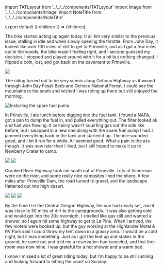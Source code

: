 import TATLayout from '../../../components/TATLayout'
import Image from '../../../components/Image'
import NoteTitle from '../../../components/NoteTitle'

export default ({ children }) => <TATLayout prev="2018-09-13" next="2018-09-15" >{children}</TATLayout>

<NoteTitle
  title="September 14, 2018 &mdash; Oregon"
  subtitle="235 miles"
/>

The bike started acting up again today. It all felt very similar to the previous issue, stalling in idle and when slowly opening the throttle. From John Day, it looked like over 100 miles of dirt to get to Prineville, and as I got a few miles out in the woods, the bike wasn't feeling right, and I second guessed my decision. I stopped and played around with it for a bit but nothing changed. I flipped a coin, lost, and got back on the pavement to Prineville.

<Image src="https://s3.amazonaws.com/tat.honkytonk.in/28/IMG_3418.jpg" />

The riding turned out to be very scenic along Ochoco Highway as it wound through John Day Fossil Beds and Ochoco National Forest. I could see the mountains to the south and wished I was riding up there but still enjoyed the morning.

<Image src="https://s3.amazonaws.com/tat.honkytonk.in/28/IMG_3424.jpg" alt="Installing the spare fuel pump" />

In Prineville, I ate lunch before digging into the fuel tank. I found a NAPA, got a pan to dump the fuel in, and pulled everything out. The filter looked ok and fuel was flowing. It certainly wasn't squirting gas out the side like before, but I swapped in a new one along with the spare fuel pump I had. I jammed everything back in the tank and started it up. The idle sounded good, and I let it run for a while. All seemed good. What a pain in the ass though. It was now later than I liked, but I still hoped to make it up to Newberry Crater to camp.

<Image src="https://s3.amazonaws.com/tat.honkytonk.in/28/IMG_3426.jpg" />
<Image src="https://s3.amazonaws.com/tat.honkytonk.in/28/IMG_3431.jpg" />

Crooked River Highway took me south out of Prineville. Lots of fisherman were on the river, and some really nice campsites lined the shore. A few miles after Prineville Dam, the road turned to gravel, and the landscape flattened out into high desert.

<Image src="https://s3.amazonaws.com/tat.honkytonk.in/28/IMG_3434.jpg" />
<Image src="https://s3.amazonaws.com/tat.honkytonk.in/28/IMG_3440.jpg" />
<Image src="https://s3.amazonaws.com/tat.honkytonk.in/28/IMG_3442.jpg" />

By the time I hit the Central Oregon Highway, the sun had nearly set, and it was close to 50 miles of dirt to the campgrounds. It was also getting cold and would get into the 20s overnight. I smelled like gas still and wanted a shower, so I again hit some highway to get to La Pine. When I arrived, the few motels were booked up, but the guy working at the Highlander Motel & RV Park said I could throw my tent down in a grassy area. It would be a cold night, but it was something. Just as I got the tent up and stakes in the ground, he came out and told me a reservation had canceled, and that their room was now mine. I was grateful for a hot shower and a warm bed.

I know I missed a lot of great riding today, but I'm happy to be still running and looking forward to hitting the coast on Sunday.
